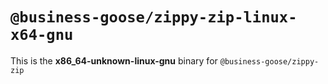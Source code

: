 # `@business-goose/zippy-zip-linux-x64-gnu`

This is the **x86_64-unknown-linux-gnu** binary for `@business-goose/zippy-zip`
